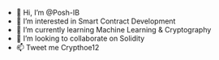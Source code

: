 - 👋 Hi, I’m @Posh-IB
- 👀 I’m interested in Smart Contract Development
- 🌱 I’m currently learning Machine Learning & Cryptography
- 💞️ I’m looking to collaborate on Solidity
- 📫 Tweet me Crypthoe12 

<!---
Posh-IB/Posh-IB is a ✨ special ✨ repository because its `README.md` (this file) appears on your GitHub profile.
You can click the Preview link to take a look at your changes.
--->
